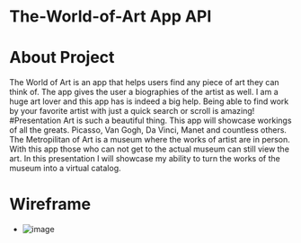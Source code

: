 # The-World-of-Art App API

# About Project
The World of Art is an app that helps users find any piece of art they can think of. The app gives the user a biographies of the artist as well. I am a huge art lover and this app has is indeed a big help. Being able to find work by your favorite artist with just a quick search or scroll is amazing!
#Presentation
Art is such a beautiful thing. This app will showcase workings of all the greats. Picasso, Van Gogh, Da Vinci, Manet and countless others. The Metropilitan of Art is a museum where the works of artist are in person. With this app those who can not get to the actual museum can still view the art. In this presentation I will showcase my ability to turn the works of the museum into a virtual catalog.

# Wireframe
 * ![image](https://res.cloudinary.com/dkyvfb3y2/image/upload/v1726602970/Screenshot_2024-09-17_113304_izucg2.png)
